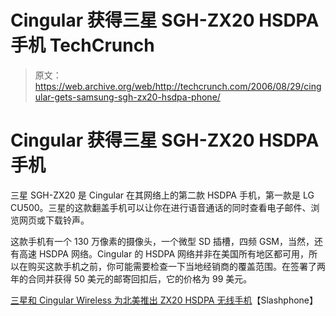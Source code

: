 # Cingular 获得三星 SGH-ZX20 HSDPA 手机 TechCrunch

> 原文：<https://web.archive.org/web/http://techcrunch.com/2006/08/29/cingular-gets-samsung-sgh-zx20-hsdpa-phone/>

# Cingular 获得三星 SGH-ZX20 HSDPA 手机

三星 SGH-ZX20 是 Cingular 在其网络上的第二款 HSDPA 手机，第一款是 LG CU500。三星的这款翻盖手机可以让你在进行语音通话的同时查看电子邮件、浏览网页或下载铃声。

这款手机有一个 130 万像素的摄像头，一个微型 SD 插槽，四频 GSM，当然，还有高速 HSDPA 网络。Cingular 的 HSDPA 网络并非在美国所有地区都可用，所以在购买这款手机之前，你可能需要检查一下当地经销商的覆盖范围。在签署了两年的合同并获得 50 美元的邮寄回扣后，它的价格为 99 美元。

[三星和 Cingular Wireless 为北美推出 ZX20 HSDPA 无线手机](https://web.archive.org/web/20201125145229/http://www.slashphone.com/102/5128.html)【Slashphone】